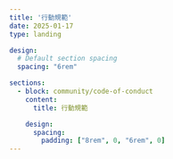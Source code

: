 ```yaml
---
title: '行動規範'
date: 2025-01-17
type: landing

design:
  # Default section spacing
  spacing: "6rem"

sections:
  - block: community/code-of-conduct
    content:
      title: 行動規範

    design:
      spacing:
        padding: ["8rem", 0, "6rem", 0]
---
```

